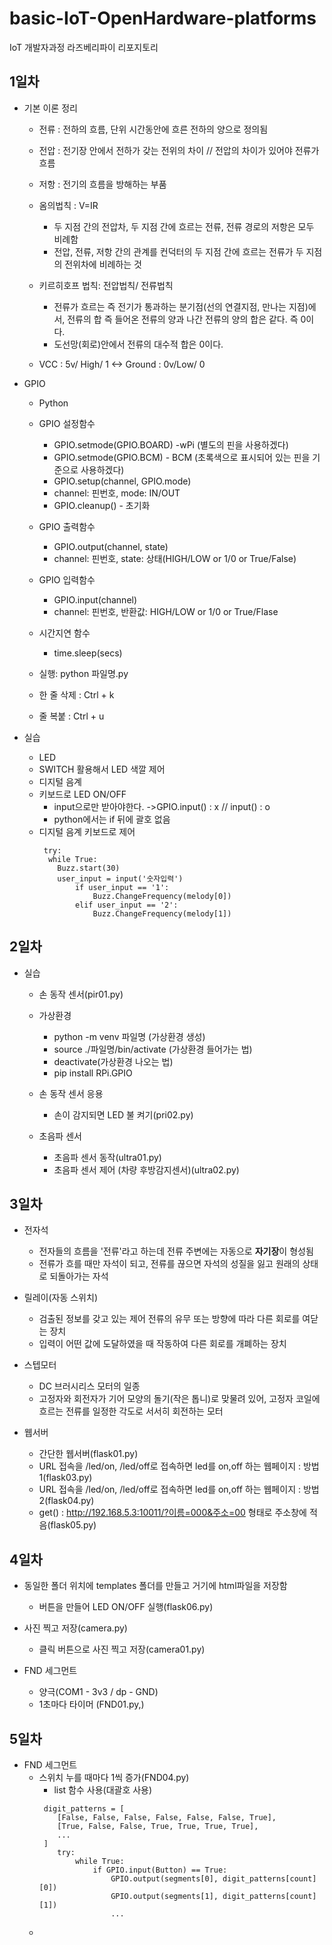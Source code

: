 # basic-IoT-OpenHardware-platforms
IoT 개발자과정 라즈베리파이 리포지토리

## 1일차
- 기본 이론 정리
    - 전류 : 전하의 흐름, 단위 시간동안에 흐른 전하의 양으로 정의됨
    - 전압 : 전기장 안에서 전하가 갖는 전위의 차이 // 전압의 차이가 있어야 전류가 흐름
    - 저항 : 전기의 흐름을 방해하는 부품

    - 옴의법칙 : V=IR 
        - 두 지점 간의 전압차, 두 지점 간에 흐르는 전류, 전류 경로의 저항은 모두 비례함
        - 전압, 전류, 저항 간의 관계를 컨덕터의 두 지점 간에 흐르는 전류가 두 지점의 전위차에 비례하는 것

    - 키르히호프 법칙: 전압법칙/ 전류법칙
        - 전류가 흐르는 즉 전기가 통과하는 분기점(선의 연결지점, 만나는 지점)에서, 전류의 합 즉 들어온 전류의 양과 나간 전류의 양의 합은 같다. 즉 0이다. 
        - 도선망(회로)안에서 전류의 대수적 합은 0이다.

    - VCC : 5v/ High/ 1 <-> Ground : 0v/Low/ 0

- GPIO
    - Python
    - GPIO 설정함수
	    - GPIO.setmode(GPIO.BOARD) -wPi (별도의 핀을 사용하겠다)
	    - GPIO.setmode(GPIO.BCM) - BCM (초록색으로 표시되어 있는 핀을 기준으로 사용하겠다)
	    - GPIO.setup(channel, GPIO.mode) 
	    - channel: 핀번호, mode: IN/OUT
	    - GPIO.cleanup() - 초기화

    - GPIO 출력함수
	    - GPIO.output(channel, state)
	    - channel: 핀번호, state: 상태(HIGH/LOW or 1/0 or True/False)

    - GPIO 입력함수
	    - GPIO.input(channel)
	    - channel: 핀번호, 반환값: HIGH/LOW or 1/0 or True/Flase

    - 시간지연 함수
	    - time.sleep(secs)

    - 실행: python 파일명.py
    - 한 줄 삭제 : Ctrl + k
    - 줄 복붙 : Ctrl + u

- 실습
    - LED 
    - SWITCH 활용해서 LED 색깔 제어
    - 디지털 음계
    - 키보드로 LED ON/OFF   
        - input으로만 받아야한다. ->GPIO.input() : x // input() : o
        - python에서는 if 뒤에 괄호 없음 
    - 디지털 음계 키보드로 제어
        ```
         try:
          while True:
            Buzz.start(30)
            user_input = input('숫자입력')
                if user_input == '1':
                    Buzz.ChangeFrequency(melody[0])
                elif user_input == '2':
                    Buzz.ChangeFrequency(melody[1])
        ```

## 2일차
- 실습
    - 손 동작 센서(pir01.py)
    - 가상환경
        - python -m venv 파일명 (가상환경 생성)
        - source ./파일명/bin/activate (가상환경 들어가는 법)
        - deactivate(가상환경 나오는 법)
        - pip install RPi.GPIO
    
    - 손 동작 센서 응용
        - 손이 감지되면 LED 불 켜기(pri02.py)

    - 초음파 센서
        - 초음파 센서 동작(ultra01.py)
        - 초음파 센서 제어 (차량 후방감지센서)(ultra02.py)

## 3일차 
- 전자석 
    - 전자들의 흐름을 '전류'라고 하는데 전류 주변에는 자동으로 **자기장**이 형성됨
    -  전류가 흐를 때만 자석이 되고, 전류를 끊으면 자석의 성질을 잃고 원래의 상태로 되돌아가는 자석

- 릴레이(자동 스위치)
    - 검출된 정보를 갖고 있는 제어 전류의 유무 또는 방향에 따라 다른 회로를 여닫는 장치
    - 입력이 어떤 값에 도달하였을 때 작동하여 다른 회로를 개폐하는 장치 

- 스텝모터
    -  DC 브러시리스 모터의 일종
    - 고정자와 회전자가 기어 모양의 돌기(작은 톱니)로 맞물려 있어, 고정자 코일에 흐르는 전류를 일정한 각도로 서서히 회전하는 모터

- 웹서버 
    - 간단한 웹서버(flask01.py)
    - URL 접속을 /led/on, /led/off로 접속하면 led를 on,off 하는 웹페이지 : 방법1(flask03.py)
    - URL 접속을 /led/on, /led/off로 접속하면 led를 on,off 하는 웹페이지 : 방법2(flask04.py)
    - get() : http://192.168.5.3:10011/?이름=000&주소=00 형태로 주소창에 적음(flask05.py)

## 4일차
- 동일한 폴더 위치에 templates 폴더를 만들고 거기에 html파일을 저장함
    - 버튼을 만들어 LED ON/OFF 실행(flask06.py)

- 사진 찍고 저장(camera.py)
    - 클릭 버튼으로 사진 찍고 저장(camera01.py)

- FND 세그먼트
    - 양극(COM1 - 3v3 / dp - GND)
    - 1초마다 타이머 (FND01.py,)

## 5일차
- FND 세그먼트  
    - 스위치 누를 때마다 1씩 증가(FND04.py)
        - list 함수 사용(대괄호 사용)
        ```
         digit_patterns = [
            [False, False, False, False, False, False, True],
            [True, False, False, True, True, True, True],
            ...
         ]
            try:
                while True:
                    if GPIO.input(Button) == True:
                        GPIO.output(segments[0], digit_patterns[count][0])
                        GPIO.output(segments[1], digit_patterns[count][1])
                        ...
        ```
    - 


